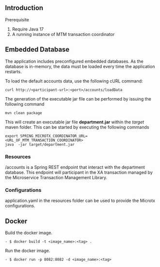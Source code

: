 ## Introduction
Prerequisite

1. Require Java 17 
2. A running instance of MTM transaction coordinator

## Embedded Database

The application includes preconfigured embedded databases. As the database is in-memory, the data must be loaded every time the application restarts.

To load the default accounts data, use the following cURL command:

`` curl http://<participant-url>:<port>/accounts/loadData ``


The generation of the executable jar file can be performed by issuing the following command

    mvn clean package

This will create an executable jar file **department.jar** within the _target_ maven folder. This can be started by
executing the following commands

   
    export SPRING_MICROTX_COORDINATOR_URL=<URL_OF_MTM_TRANSACTION_COORDINATOR>
    java  -jar target/department.jar 


### Resources

/accounts is a Spring REST endpoint that interact with the department database.
This endpoint will participant in the XA transaction managed by the Microservice Transaction Management Library.

### Configurations

application.yaml in the resources folder can be used to provide the Microtx configurations.


## Docker
Build the docker image.
```
- $ docker build -t <image_name>:<tag> .
```
Run the docker image.
```
- $ docker run -p 8082:8082 -d <image_name>:<tag>
```